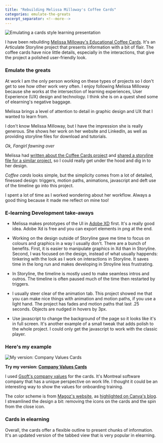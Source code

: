 ```yaml
---
title: "Rebuilding Melissa Milloway's Coffee Cards"
categories: emulate-the-greats
excerpt_separator: <!--more-->
---
```


![Emulating a cards style learning presentation](/blog/assets/images/cards-comparisons.png)

I have been rebuilding [Melissa Milloway's Educational Coffee Cards](http://work.melslearninglab.com/coffee-roast-cards/story_html5.html). It's an Articulate Storyline project that presents information with a bit of flair. The coffee cards have nice little details, especially in the interactions, that give the project a polished user-friendly look. 
<!--more-->

### Emulate the greats
At work I am the only person working on these types of projects so I don't get to see how other work very often. I enjoy following Melissa Milloway because she works at the intersection of learning experiences, User Experience (UX) design and technology. I think she is on a quest shed some of elearning's negative baggage.

Melissa brings a level of attention to detail in graphic design and UX that I wanted to learn from.

I don't know Melissa Milloway, but I have the impression she is really generous. She shows her work on her website and LinkedIn, as well as providing storyline files for download and tutorials. 

_*Ok, Fangirl fawning over*_

Melissa had [written about the  Coffee Cards project](https://www.linkedin.com/pulse/heres-how-i-made-educational-coffee-roast-cards-melissa-milloway/) and [shared a storyline file for a similar project](http://design-system.melslearninglab.com/storyline/patterns/educational-cards/), so I could really get under the hood and dig in to her design. 

*Coffee cards* looks simple, but the simplicity comes from a lot of detailed, finessed design: triggers, motion paths, animations, javascript and deft use of the timeline go into this project. 

I spent a lot of time as I worked wondering about her workflow. Always a good thing because it made me reflect on mine too!

### E-learning Development take-aways

- Melissa makes prototypes of the UI in [Adobe XD](https://www.adobe.com/products/xd.html) first. It's a really good idea. Adobe Xd is free and you can export elements in png at the end. 

- Working on the design outside of Storyline gave me time to focus on colours and graphics in a way I usually don't. There are a bunch of benefits. First, it is easier to manipulate graphics in Xd than in Storyline. Second, I was focused on the design, instead of what usually happends: tinkering with the look as I work on interactions in Storyline. It saves time in the long run and makes developing in Stroyline less frustrating.

- In Storyline, the timeline is mostly used to make seamless intros and outros. The timeline is often paused much of the time then restarted by triggers.

- I usually steer clear of the animation tab. This project showed me that you can make nice things with animation and motion paths, if you use a light hand. The project has fades and motion paths that last .25 seconds. Objects are nudged in hovers by 3px. 

- Use javascript to change the background of the page so it looks like it's in full screen. It's another example of a small tweak that adds polish to the whole project. I could only get the javascript to work with the classic player. 


### Here's my example

![My version: Company Values Cards](/blog/assets/images/values-cards-main.png)

**Try my version: [Company Values Cards](http://jessicagrosman.ca/values-cards/story_html5.html)**

I used [Gsoft's company values](https://www.gsoft.com/en/career/) for the cards. It's Montreal software company that has a unique perspective on work life. I thought it could be an interesting way to show the values for onboarding training.

The color scheme is from [Magoz's website](https://magoz.is/), as [highlighted on Canva's blog](https://www.canva.com/learn/website-color-schemes/). I streamlined the design a bit: removing the icons on the cards and the spin from the close icon.

### Cards in elearning 

Overall, the cards offer a flexible outline to present chunks of information. It's an updated version of the tabbed view that is very popular in elearning. 
